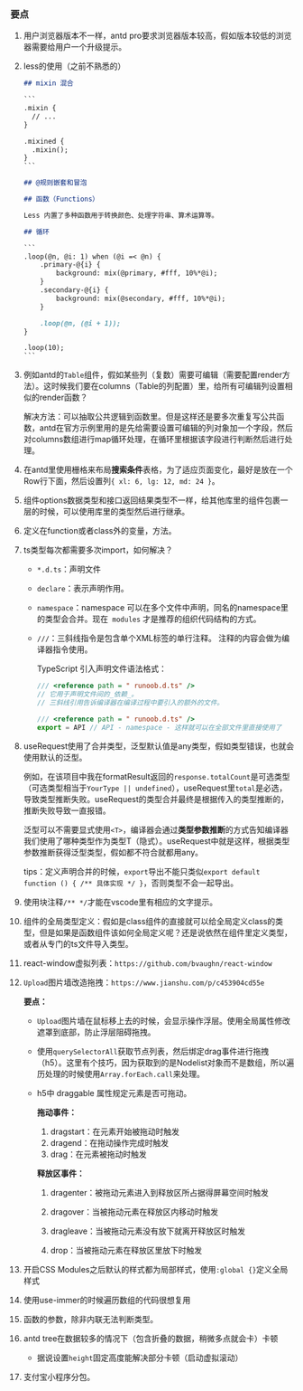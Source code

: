 ### 要点

1. 用户浏览器版本不一样，antd pro要求浏览器版本较高，假如版本较低的浏览器需要给用户一个升级提示。

2. less的使用（之前不熟悉的）

   ```markdown
   ## mixin 混合
   
   ​```
   .mixin {
     // ...
   }
   
   .mixined {
     .mixin();
   }
   ​```
   
   ## @规则嵌套和冒泡
   
   ## 函数（Functions）
   
   Less 内置了多种函数用于转换颜色、处理字符串、算术运算等。
   
   ## 循环
   
   ​```
   .loop(@n, @i: 1) when (@i =< @n) {
       .primary-@{i} {
           background: mix(@primary, #fff, 10%*@i);
       }
       .secondary-@{i} {
           background: mix(@secondary, #fff, 10%*@i);
       }
   
       .loop(@n, (@i + 1));
   }
   
   .loop(10);
   ​```
   ```

   

3. 例如antd的`Table`组件，假如某些列（复数）需要可编辑（需要配置render方法）。这时候我们要在columns（Table的列配置）里，给所有可编辑列设置相似的render函数？

   解决方法：可以抽取公共逻辑到函数里。但是这样还是要多次重复写公共函数，antd在官方示例里用的是先给需要设置可编辑的列对象加一个字段，然后对columns数组进行map循环处理，在循环里根据该字段进行判断然后进行处理。
   
4. 在antd里使用栅格来布局**搜索条件**表格，为了适应页面变化，最好是放在一个Row行下面，然后设置列`{ xl: 6, lg: 12, md: 24 }`。

5. 组件options数据类型和接口返回结果类型不一样，给其他库里的组件包裹一层的时候，可以使用库里的类型然后进行继承。

6. 定义在function或者class外的变量，方法。

7. ts类型每次都需要多次import，如何解决？

   - `*.d.ts`：声明文件

   - `declare`：表示声明作用。

   - `namespace`：namespace 可以在多个文件中声明，同名的namespace里的类型会合并。现在` modules` 才是推荐的组织代码结构的方式。

   - `///`：三斜线指令是包含单个XML标签的单行注释。 注释的内容会做为编译器指令使用。

     TypeScript 引入声明文件语法格式：

     ```ts
     /// <reference path = " runoob.d.ts" />
     // 它用于声明文件间的_依赖_。
     // 三斜线引用告诉编译器在编译过程中要引入的额外的文件。
     ```

     ```ts
     /// <reference path = " runoob.d.ts" />
     export = API // API - namespace - 这样就可以在全部文件里直接使用了
     ```

     

8. useRequest使用了合并类型，泛型默认值是any类型，假如类型错误，也就会使用默认的泛型。

   例如，在该项目中我在formatResult返回的`response.totalCount`是可选类型（可选类型相当于`YourType || undefined`），useRequest里`total`是必选，导致类型推断失败。useRequest的类型合并最终是根据传入的类型推断的，推断失败导致一直报错。

   泛型可以不需要显式使用`<T>`，编译器会通过**类型参数推断**的方式告知编译器我们使用了哪种类型作为类型T（隐式）。useRequest中就是这样，根据类型参数推断获得泛型类型，假如都不符合就都用any。
   
   tips：定义声明合并的时候，`export`导出不能只类似`export default function () { /** 具体实现 */ }`，否则类型不会一起导出。
   
9. 使用块注释`/** */`才能在vscode里有相应的文字提示。

10. 组件的全局类型定义：假如是class组件的直接就可以给全局定义class的类型，但是如果是函数组件该如何全局定义呢？还是说依然在组件里定义类型，或者从专门的ts文件导入类型。

11. react-window虚拟列表：`https://github.com/bvaughn/react-window`

12. `Upload`图片墙改造拖拽：`https://www.jianshu.com/p/c453904cd55e`

    **要点：**

    - `Upload`图片墙在鼠标移上去的时候，会显示操作浮层。使用全局属性修改遮罩到底部，防止浮层阻碍拖拽。

    - 使用`querySelectorAll`获取节点列表，然后绑定drag事件进行拖拽（h5）。这里有个技巧，因为获取到的是Nodelist对象而不是数组，所以遍历处理的时候使用`Array.forEach.call`来处理。

    - h5中 draggable 属性规定元素是否可拖动。

      **拖动事件：**

      1. dragstart：在元素开始被拖动时触发
      2. dragend：在拖动操作完成时触发
      3. drag：在元素被拖动时触发

      **释放区事件：**

      1. dragenter：被拖动元素进入到释放区所占据得屏幕空间时触发

      2. dragover：当被拖动元素在释放区内移动时触发

      3. dragleave：当被拖动元素没有放下就离开释放区时触发

      4. drop：当被拖动元素在释放区里放下时触发

13. 开启CSS Modules之后默认的样式都为局部样式，使用`:global {}`定义全局样式

14. 使用use-immer的时候遍历数组的代码很想复用

15. 函数的参数，除非内联无法判断类型。

16. antd tree在数据较多的情况下（包含折叠的数据，稍微多点就会卡）卡顿

    - 据说设置`height`固定高度能解决部分卡顿（启动虚拟滚动）

17. 支付宝小程序分包。

